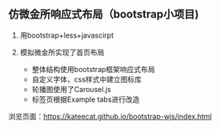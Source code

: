 ## 仿微金所响应式布局（bootstrap小项目)

1. 用bootstrap+less+javascirpt
2. 模拟微金所实现了首页布局

   - 整体结构使用bootstrap框架响应式布局 
   - 自定义字体，css样式中建立图标库
   - 轮播图使用了Carousel.js
   - 标签页根据Example tabs进行改造

浏览页面：https://kateecat.github.io/bootstrap-wjs/index.html
